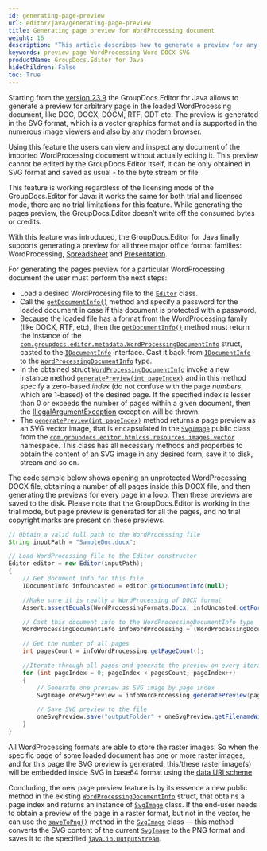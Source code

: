 ```yaml
---
id: generating-page-preview
url: editor/java/generating-page-preview
title: Generating page preview for WordProcessing document
weight: 16
description: "This article describes how to generate a preview for any page for the existing WordProcessing document in SVG format using the GroupDocs.Editor"
keywords: preview page WordProcessing Word DOCX SVG
productName: GroupDocs.Editor for Java
hideChildren: False
toc: True
---
```

Starting from the [version 23.9](https://docs.groupdocs.com/editor/java/groupdocs-editor-for-java-23-9-release-notes/) the GroupDocs.Editor for Java allows to generate a preview for arbitrary page in the loaded WordProcessing document, like DOC, DOCX, DOCM, RTF, ODT etc. The preview is generated in the SVG format, which is a vector graphics format and is supported in the numerous image viewers and also by any modern browser.

Using this feature the users can view and inspect any document of the imported WordProcessing document without actually editing it. This preview cannot be edited by the GroupDocs.Editor itself, it can be only obtained in SVG format and saved as usual - to the byte stream or file.

This feature is working regardless of the licensing mode of the GroupDocs.Editor for Java: it works the same for both trial and licensed mode, there are no trial limitations for this feature. While generating the pages preview, the GroupDocs.Editor doesn’t write off the consumed bytes or credits.

With this feature was introduced, the GroupDocs.Editor for Java finally supports generating a preview for all three major office format families: WordProcessing, [Spreadsheet](https://docs.groupdocs.com/editor/java/generating-worksheets-preview-for-spreadsheet/) and [Presentation](https://docs.groupdocs.com/editor/java/generating-slides-preview-for-presentation/).

For generating the pages preview for a particular WordProcessing document the user must perform the next steps:

- Load a desired WordProcesing file to the [`Editor`](https://reference.groupdocs.com/editor/java/com.groupdocs.editor/) class.
- Call the [`getDocumentInfo()`](https://reference.groupdocs.com/editor/java/com.groupdocs.editor/editor/#getDocumentInfo-java.lang.String-) method and specify a password for the loaded document in case if this document is protected with a password.
- Because the loaded file has a format from the WordProcessing family (like DOCX, RTF, etc), then the [`getDocumentInfo()`](https://reference.groupdocs.com/editor/java/com.groupdocs.editor/editor/#getDocumentInfo-java.lang.String-) method must return the instance of the [`com.groupdocs.editor.metadata.WordProcessingDocumentInfo`](https://reference.groupdocs.com/editor/java/com.groupdocs.editor.metadata/wordprocessingdocumentinfo/) struct, casted to the [`IDocumentInfo`](https://reference.groupdocs.com/editor/java/com.groupdocs.editor.metadata/idocumentinfo/) interface. Cast it back from [`IDocumentInfo`](https://reference.groupdocs.com/editor/java/com.groupdocs.editor.metadata/idocumentinfo/) to the [`WordProcessingDocumentInfo`](https://reference.groupdocs.com/editor/java/com.groupdocs.editor.metadata/wordprocessingdocumentinfo/) type.
- In the obtained struct [`WordProcessingDocumentInfo`](https://reference.groupdocs.com/editor/java/com.groupdocs.editor.metadata/wordprocessingdocumentinfo/) invoke a new instance method [`generatePreview(int pageIndex)`](https://reference.groupdocs.com/editor/java/com.groupdocs.editor.metadata/wordprocessingdocumentinfo/#generatePreview-int-) and in this method specify a zero-based _index_ (do not confuse with the page _numbers_, which are 1-based) of the desired page. If the specified index is lesser than 0 or exceeds the number of pages within a given document, then the [IllegalArgumentException](https://docs.oracle.com/javase/8/docs/api/java/lang/IllegalArgumentException.html) exception will be thrown.
- The [`generatePreview(int pageIndex)`](https://reference.groupdocs.com/editor/java/com.groupdocs.editor.metadata/wordprocessingdocumentinfo/#generatePreview-int-) method returns a page preview as an SVG vector image, that is encapsulated in the [`SvgImage`](https://reference.groupdocs.com/editor/java/com.groupdocs.editor.htmlcss.resources.images.vector/svgimage/) public class from the [`com.groupdocs.editor.htmlcss.resources.images.vector`](https://reference.groupdocs.com/editor/java/com.groupdocs.editor.htmlcss.resources.images.vector/) namespace. This class has all necessary methods and properties to obtain the content of an SVG image in any desired form, save it to disk, stream and so on.

The code sample below shows opening an unprotected WordProcessing DOCX file, obtaining a number of all pages inside this DOCX file, and then generating the previews for every page in a loop. Then these previews are saved to the disk. Please note that the GroupDocs.Editor is working in the trial mode, but page preview is generated for all the pages, and no trial copyright marks are present on these previews.

```java
// Obtain a valid full path to the WordProcessing file
String inputPath = "SampleDoc.docx";

// Load WordProcessing file to the Editor constructor
Editor editor = new Editor(inputPath);
{
	// Get document info for this file
	IDocumentInfo infoUncasted = editor.getDocumentInfo(null);

	//Make sure it is really a WordProcessing of DOCX format
	Assert.assertEquals(WordProcessingFormats.Docx, infoUncasted.getFormat());

	// Cast this document info to the WordProcessingDocumentInfo type
	WordProcessingDocumentInfo infoWordProcessing = (WordProcessingDocumentInfo)infoUncasted;

	// Get the number of all pages
	int pagesCount = infoWordProcessing.getPageCount();	

	//Iterate through all pages and generate the preview on every iteration
	for (int pageIndex = 0; pageIndex < pagesCount; pageIndex++)
	{
		// Generate one preview as SVG image by page index
		SvgImage oneSvgPreview = infoWordProcessing.generatePreview(pageIndex);

		// Save SVG preview to the file
		oneSvgPreview.save("outputFolder" + oneSvgPreview.getFilenameWithExtension());
	}
}
```

All WordProcessing formats are able to store the raster images. So when the specific page of some loaded document has one or more raster images, and for this page the SVG preview is generated, this/these raster image(s) will be embedded inside SVG in base64 format using the [data URI scheme](https://en.wikipedia.org/wiki/Data_URI_scheme).

Concluding, the new page preview feature is by its essence a new public method in the existing [`WordProcessingDocumentInfo`](https://reference.groupdocs.com/editor/java/com.groupdocs.editor.metadata/wordprocessingdocumentinfo/) struct, that obtains a page index and returns an instance of [`SvgImage`](https://reference.groupdocs.com/editor/java/com.groupdocs.editor.htmlcss.resources.images.vector/svgimage/) class. If the end-user needs to obtain a preview of the page in a raster format, but not in the vector, he can use the [`saveToPng()`](https://reference.groupdocs.com/editor/java/com.groupdocs.editor.htmlcss.resources.images.vector/svgimage/#saveToPng-java.io.OutputStream-) method in the [`SvgImage`](https://reference.groupdocs.com/editor/java/com.groupdocs.editor.htmlcss.resources.images.vector/svgimage/) class — this method converts the SVG content of the current [`SvgImage`](https://reference.groupdocs.com/editor/java/com.groupdocs.editor.htmlcss.resources.images.vector/svgimage/) to the PNG format and saves it to the specified [`java.io.OutputStream`](https://docs.oracle.com/javase/8/docs/api/java/io/OutputStream.html).